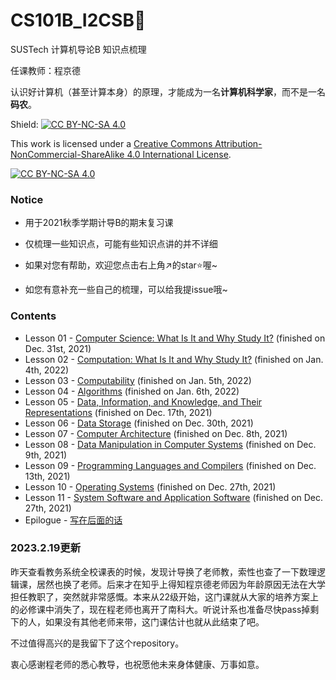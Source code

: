 # CS101B_I2CSB:open_book:
SUSTech 计算机导论B 知识点梳理

任课教师：程京德

认识好计算机（甚至计算本身）的原理，才能成为一名**计算机科学家**，而不是一名**码农**。

Shield: [![CC BY-NC-SA 4.0][cc-by-nc-sa-shield]][cc-by-nc-sa]

This work is licensed under a
[Creative Commons Attribution-NonCommercial-ShareAlike 4.0 International License][cc-by-nc-sa].

[![CC BY-NC-SA 4.0][cc-by-nc-sa-image]][cc-by-nc-sa]

[cc-by-nc-sa]: http://creativecommons.org/licenses/by-nc-sa/4.0/
[cc-by-nc-sa-image]: https://licensebuttons.net/l/by-nc-sa/4.0/88x31.png
[cc-by-nc-sa-shield]: https://img.shields.io/badge/License-CC%20BY--NC--SA%204.0-lightgrey.svg

### Notice

- 用于2021秋季学期计导B的期末复习课

- 仅梳理一些知识点，可能有些知识点讲的并不详细

- 如果对您有帮助，欢迎您点击右上角:arrow_upper_right:的star:star:喔~

- 如您有意补充一些自己的梳理，可以给我提issue哦~



### Contents

- Lesson 01 - [Computer Science: What Is It and Why Study It?](./Lesson%2001%20-%20Computer%20Science%20What%20Is%20It%20and%20Why%20Study%20It.md) (finished on Dec. 31st, 2021)
- Lesson 02 - [Computation: What Is It and Why Study It?](./Lesson%2002%20-%20Computation%20What%20Is%20It%20and%20Why%20Study%20It.md) (finished on Jan. 4th, 2022)
- Lesson 03 - [Computability](./Lesson%2003%20-%20Computability.md) (finished on Jan. 5th, 2022)
- Lesson 04 - [Algorithms](./Lesson%2004%20-%20Algorithms.md) (finished on Jan. 6th, 2022)
- Lesson 05 - [Data, Information, and Knowledge, and Their Representations](./Lesson%2005%20-%20Data%2C%20Information%2C%20and%20Knowledge%2C%20and%20Their%20Representations.md) (finished on Dec. 17th, 2021)
- Lesson 06 - [Data Storage](./Lesson%2006%20-%20Data%20Storage.md) (finished on Dec. 30th, 2021)
- Lesson 07 - [Computer Architecture](./Lesson%2007%20-%20Computer%20Architecture.md) (finished on Dec. 8th, 2021)
- Lesson 08 - [Data Manipulation in Computer Systems](./Lesson%2008%20-%20Data%20Manipulation.md) (finished on Dec. 9th, 2021)
- Lesson 09 - [Programming Languages and Compilers](./Lesson%2008%20-%20Data%20Manipulation.md) (finished on Dec. 13th, 2021)
- Lesson 10 - [Operating Systems](./Lesson%2010%20-%20Operating%20System.md) (finished on Dec. 27th, 2021)
- Lesson 11 - [System Software and Application Software](./Lesson%2011%20-%20System%20Software%20and%20Application%20Software.md) (finished on Dec. 27th, 2021)
- Epilogue - [写在后面的话](./写在后面的话.md)


### 2023.2.19更新

昨天查看教务系统全校课表的时候，发现计导换了老师教，索性也查了一下数理逻辑课，居然也换了老师。后来才在知乎上得知程京德老师因为年龄原因无法在大学担任教职了，突然就非常感慨。本来从22级开始，这门课就从大家的培养方案上的必修课中消失了，现在程老师也离开了南科大。听说计系也准备尽快pass掉剩下的人，如果没有其他老师来带，这门课估计也就从此结束了吧。

不过值得高兴的是我留下了这个repository。

衷心感谢程老师的悉心教导，也祝愿他未来身体健康、万事如意。
